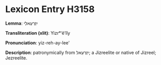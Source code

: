 # Lexicon Entry H3158

**Lemma**: יִזְרְעֵאלִי

**Transliteration (xlit)**: Yizrᵉʻêʼlîy

**Pronunciation**: yiz-reh-ay-lee'

**Description**:
patronymically from יִזְרְעֵאל; a Jizreelite or native of Jizreel; Jezreelite.
